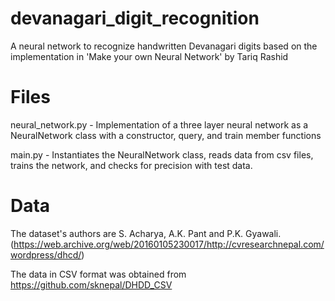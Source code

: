 # devanagari_digit_recognition
A neural network to recognize handwritten Devanagari digits based on the implementation in 'Make your own Neural Network' by Tariq Rashid

# Files
 neural_network.py - Implementation of a three layer neural network as a NeuralNetwork class with a constructor, query, and train member    functions
 
 main.py - Instantiates the NeuralNetwork class, reads data from csv files, trains the network, and checks for precision with test data.
 
# Data
 
 The dataset's authors are S. Acharya, A.K. Pant and P.K. Gyawali.(https://web.archive.org/web/20160105230017/http://cvresearchnepal.com/wordpress/dhcd/)
 
 The data in CSV format was obtained from https://github.com/sknepal/DHDD_CSV
 
